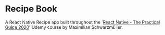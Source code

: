 # Recipe Book

A React Native Recipe app built throughout the '[React Native - The Practical Guide 2020](
https://www.udemy.com/course/react-native-the-practical-guide/)' Udemy course by Maximilian Schwarzmüller.
